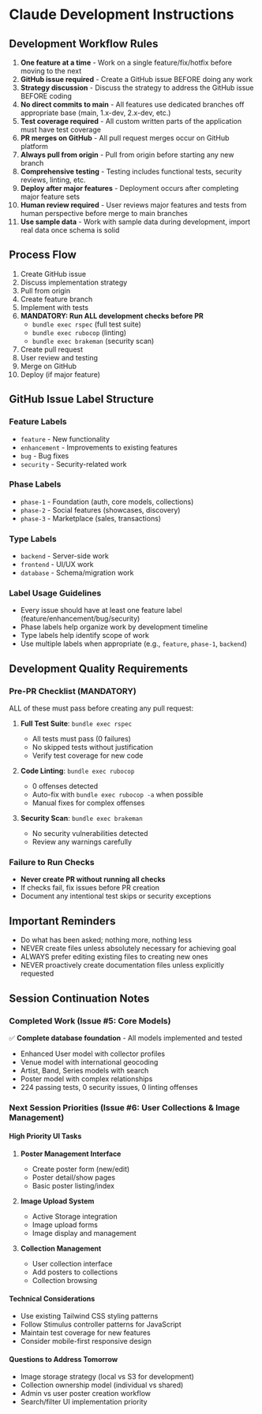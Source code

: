 # Claude Development Instructions

## Development Workflow Rules

1. **One feature at a time** - Work on a single feature/fix/hotfix before moving to the next
2. **GitHub issue required** - Create a GitHub issue BEFORE doing any work
3. **Strategy discussion** - Discuss the strategy to address the GitHub issue BEFORE coding
4. **No direct commits to main** - All features use dedicated branches off appropriate base (main, 1.x-dev, 2.x-dev, etc.)
5. **Test coverage required** - All custom written parts of the application must have test coverage
6. **PR merges on GitHub** - All pull request merges occur on GitHub platform
7. **Always pull from origin** - Pull from origin before starting any new branch
8. **Comprehensive testing** - Testing includes functional tests, security reviews, linting, etc.
9. **Deploy after major features** - Deployment occurs after completing major feature sets
10. **Human review required** - User reviews major features and tests from human perspective before merge to main branches
11. **Use sample data** - Work with sample data during development, import real data once schema is solid

## Process Flow

1. Create GitHub issue
2. Discuss implementation strategy 
3. Pull from origin
4. Create feature branch
5. Implement with tests
6. **MANDATORY: Run ALL development checks before PR**
   - `bundle exec rspec` (full test suite)
   - `bundle exec rubocop` (linting)
   - `bundle exec brakeman` (security scan)
7. Create pull request
8. User review and testing
9. Merge on GitHub
10. Deploy (if major feature)

## GitHub Issue Label Structure

### Feature Labels
- `feature` - New functionality
- `enhancement` - Improvements to existing features
- `bug` - Bug fixes
- `security` - Security-related work

### Phase Labels
- `phase-1` - Foundation (auth, core models, collections)
- `phase-2` - Social features (showcases, discovery)
- `phase-3` - Marketplace (sales, transactions)

### Type Labels
- `backend` - Server-side work
- `frontend` - UI/UX work
- `database` - Schema/migration work

### Label Usage Guidelines
- Every issue should have at least one feature label (feature/enhancement/bug/security)
- Phase labels help organize work by development timeline
- Type labels help identify scope of work
- Use multiple labels when appropriate (e.g., `feature`, `phase-1`, `backend`)

## Development Quality Requirements

### Pre-PR Checklist (MANDATORY)
ALL of these must pass before creating any pull request:

1. **Full Test Suite**: `bundle exec rspec` 
   - All tests must pass (0 failures)
   - No skipped tests without justification
   - Verify test coverage for new code

2. **Code Linting**: `bundle exec rubocop`
   - 0 offenses detected
   - Auto-fix with `bundle exec rubocop -a` when possible
   - Manual fixes for complex offenses

3. **Security Scan**: `bundle exec brakeman`
   - No security vulnerabilities detected
   - Review any warnings carefully

### Failure to Run Checks
- **Never create PR without running all checks**
- If checks fail, fix issues before PR creation
- Document any intentional test skips or security exceptions

## Important Reminders

- Do what has been asked; nothing more, nothing less
- NEVER create files unless absolutely necessary for achieving goal
- ALWAYS prefer editing existing files to creating new ones
- NEVER proactively create documentation files unless explicitly requested

## Session Continuation Notes

### Completed Work (Issue #5: Core Models)
✅ **Complete database foundation** - All models implemented and tested
- Enhanced User model with collector profiles
- Venue model with international geocoding
- Artist, Band, Series models with search
- Poster model with complex relationships
- 224 passing tests, 0 security issues, 0 linting offenses

### Next Session Priorities (Issue #6: User Collections & Image Management)

#### High Priority UI Tasks
1. **Poster Management Interface**
   - Create poster form (new/edit)
   - Poster detail/show pages
   - Basic poster listing/index

2. **Image Upload System**
   - Active Storage integration
   - Image upload forms
   - Image display and management

3. **Collection Management**
   - User collection interface
   - Add posters to collections
   - Collection browsing

#### Technical Considerations
- Use existing Tailwind CSS styling patterns
- Follow Stimulus controller patterns for JavaScript
- Maintain test coverage for new features
- Consider mobile-first responsive design

#### Questions to Address Tomorrow
- Image storage strategy (local vs S3 for development)
- Collection ownership model (individual vs shared)
- Admin vs user poster creation workflow
- Search/filter UI implementation priority